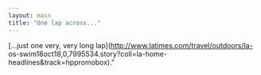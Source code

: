 ```yaml
---
layout: main
title: "One lap across..."
---
```

[...just one very, very long lap](http://www.latimes.com/travel/outdoors/la-
os-swim18oct18,0,7995534.story?coll=la-home-headlines&track=hppromobox)."


